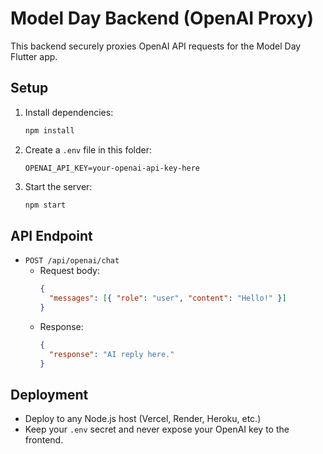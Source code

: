 # Model Day Backend (OpenAI Proxy)

This backend securely proxies OpenAI API requests for the Model Day Flutter app.

## Setup

1. Install dependencies:
   ```bash
   npm install
   ```
2. Create a `.env` file in this folder:
   ```env
   OPENAI_API_KEY=your-openai-api-key-here
   ```
3. Start the server:
   ```bash
   npm start
   ```

## API Endpoint

- `POST /api/openai/chat`
  - Request body:
    ```json
    {
      "messages": [{ "role": "user", "content": "Hello!" }]
    }
    ```
  - Response:
    ```json
    {
      "response": "AI reply here."
    }
    ```

## Deployment

- Deploy to any Node.js host (Vercel, Render, Heroku, etc.)
- Keep your `.env` secret and never expose your OpenAI key to the frontend.
